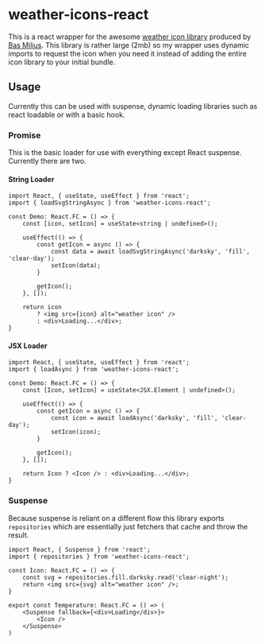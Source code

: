 # weather-icons-react

This is a react wrapper for the awesome [weather icon library](https://www.npmjs.com/package/@bybas/weather-icons) produced by [Bas Milius](https://bas.dev/).
This library is rather large (2mb) so my wrapper uses dynamic imports to request the icon when you need it instead of adding the entire icon library to your initial bundle.

## Usage

Currently this can be used with suspense, dynamic loading libraries such as react loadable or with a basic hook.

### Promise

This is the basic loader for use with everything except React suspense.
Currently there are two.

#### String Loader

```tsx
import React, { useState, useEffect } from 'react';
import { loadSvgStringAsync } from 'weather-icons-react';

const Demo: React.FC = () => {
    const [icon, setIcon] = useState<string | undefined>();

    useEffect(() => {
        const getIcon = async () => {
            const data = await loadSvgStringAsync('darksky', 'fill', 'clear-day');
            setIcon(data);
        }

        getIcon();
    }, []);

    return icon 
        ? <img src={icon} alt="weather icon" /> 
        : <div>Loading...</div>;
}

```

#### JSX Loader

```tsx
import React, { useState, useEffect } from 'react';
import { loadAsync } from 'weather-icons-react';

const Demo: React.FC = () => {
    const [Icon, setIcon] = useState<JSX.Element | undefined>();

    useEffect(() => {
        const getIcon = async () => {
            const icon = await loadAsync('darksky', 'fill', 'clear-day');
            setIcon(icon);
        }

        getIcon();
    }, []);

    return Icon ? <Icon /> : <div>Loading...</div>;
}

```

### Suspense

Because suspense is reliant on a different flow this library exports `repositories` which are essentially just fetchers that cache and throw the result.

```tsx
import React, { Suspense } from 'react';
import { repositories } from 'weather-icons-react';

const Icon: React.FC = () => {
    const svg = repositories.fill.darksky.read('clear-night');
    return <img src={svg} alt="weather icon" />;
}

export const Temperature: React.FC = () => (
    <Suspense fallback={<div>Loading</div>}>
        <Icon />
    </Suspense>
)
```

